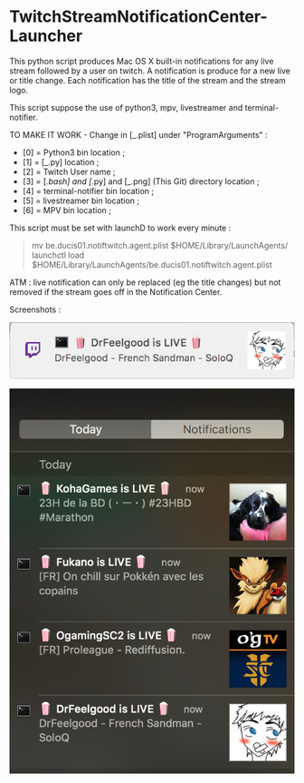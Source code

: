 # TwitchStreamNotificationCenter-Launcher

This python script produces Mac OS X built-in notifications for any live stream followed by a user on twitch.
A notification is produce for a new live or title change.
Each notification has the title of the stream and the stream logo.

This script suppose the use of python3, mpv, livestreamer and terminal-notifier.

TO MAKE IT WORK - Change in [_.plist] under "ProgramArguments" :

* [0] = Python3 bin location ;
* [1] = [_.py] location  ;
* [2] = Twitch User name ;
* [3] = [_.bash] and [_.py] and [_.png] (This Git) directory location  ;
* [4] = terminal-notifier bin location  ;
* [5] = livestreamer bin location  ;
* [6] = MPV  bin location  ;


This script must be set with launchD to work every minute :
> mv be.ducis01.notiftwitch.agent.plist $HOME/Library/LaunchAgents/
> launchctl load $HOME/Library/LaunchAgents/be.ducis01.notiftwitch.agent.plist

ATM : live notification can only be replaced (eg the title changes) but not removed if the stream goes off in the Notification Center.

Screenshots :

![Image of a Notification](https://raw.githubusercontent.com/Ducis01/TwitchStreamNotificationCenter-Launcher/master/screenshot/notification.png)

![Image of Notification Center](https://raw.githubusercontent.com/Ducis01/TwitchStreamNotificationCenter-Launcher/master/screenshot/notification_center.png)

